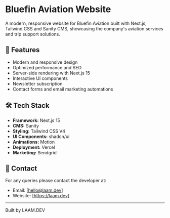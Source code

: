 # Bluefin Aviation Website

A modern, responsive website for Bluefin Aviation built with Next.js, Tailwind
CSS and Sanity CMS, showcasing the company's aviation services and trip support
solutions.

## 🚀 Features

- Modern and responsive design
- Optimized performance and SEO
- Server-side rendering with Next.js 15
- Interactive UI components
- Newsletter subscription
- Contact forms and email marketing automations

## 🛠️ Tech Stack

- **Framework:** Next.js 15
- **CMS:** Sanity
- **Styling:** Tailwind CSS V4
- **UI Components:** shadcn/ui
- **Animations:** Motion
- **Deployment:** Vercel
- **Marketing:** Sendgrid

## 👥 Contact

For any queries please contact the developer at:

- Email: [hello@laam.dev]
- Website: [https://laam.dev]

---

Built by LAAM.DEV
